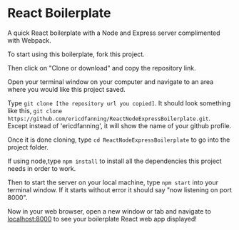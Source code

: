# React Boilerplate

A quick React boilerplate with a Node and Express server complimented with Webpack.

To start using this boilerplate, fork this project. 

Then click on "Clone or download" and copy the repository link. 

Open your terminal window on your computer and navigate to an area where you would like this project saved.

Type ```git clone [the repository url you copied]```. 
It should look something like this, ```git clone https://github.com/ericdfanning/ReactNodeExpressBoilerplate.git```. Except instead of 'ericdfanning', it will show the name of your github profile.

Once it is done cloning, type ```cd ReactNodeExpressBoilerplate``` to go into the project folder.

If using node,type ```npm install``` to install all the dependencies this project needs in order to work.

Then to start the server on your local machine, type ```npm start``` into your terminal window. If it starts without error it should say "now listening on port 8000". 

Now in your web browser, open a new window or tab and navigate to [localhost:8000](localhost:8000) to see your boilerplate React web app displayed!